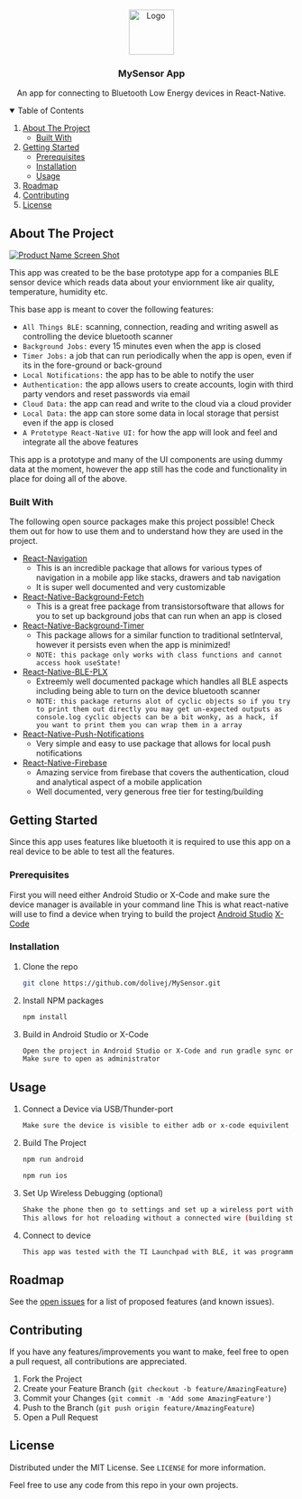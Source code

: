 <!-- PROJECT LOGO -->
<br />
<p align="center">
  <a href="https://github.com/othneildrew/Best-README-Template">
    <img src="images/logo.png" alt="Logo" width="80" height="80">
  </a>

  <h3 align="center">MySensor App</h3>

  <p align="center">
    An app for connecting to Bluetooth Low Energy devices in React-Native.
  </p>
</p>



<!-- TABLE OF CONTENTS -->
<details open="open">
  <summary>Table of Contents</summary>
  <ol>
    <li>
      <a href="#about-the-project">About The Project</a>
      <ul>
        <li><a href="#built-with">Built With</a></li>
      </ul>
    </li>
    <li>
      <a href="#getting-started">Getting Started</a>
      <ul>
        <li><a href="#prerequisites">Prerequisites</a></li>
        <li><a href="#installation">Installation</a></li>
        <li><a href="#usage">Usage</a></li>
      </ul>
    </li>
    <li><a href="#roadmap">Roadmap</a></li>
    <li><a href="#contributing">Contributing</a></li>
    <li><a href="#license">License</a></li>
  </ol>
</details>



<!-- ABOUT THE PROJECT -->
## About The Project

[![Product Name Screen Shot][product-screenshot]](https://example.com)

This app was created to be the base prototype app for a companies BLE sensor device which reads data about your enviornment like air quality, temperature, humidity etc.

This base app is meant to cover the following features:
* `All Things BLE:` scanning, connection, reading and writing aswell as controlling the device bluetooth scanner
* `Background Jobs:` every 15 minutes even when the app is closed
* `Timer Jobs:` a job that can run periodically when the app is open, even if its in the fore-ground or back-ground
* `Local Notifications:` the app has to be able to notify the user
* `Authentication:` the app allows users to create accounts, login with third party vendors and reset passwords via email
* `Cloud Data:` the app can read and write to the cloud via a cloud provider
* `Local Data:` the app can store some data in local storage that persist even if the app is closed
* `A Prototype React-Native UI:` for how the app will look and feel and integrate all the above features

This app is a prototype and many of the UI components are using dummy data at the moment, however the app still has the code and functionality in place for doing all of the above.

### Built With

The following open source packages make this project possible! Check them out for how to use them and to understand how they are used in the project.
* [React-Navigation](https://reactnavigation.org/)
  * This is an incredible package that allows for various types of navigation in a mobile app like stacks, drawers and tab navigation
  * It is super well documented and very customizable
* [React-Native-Background-Fetch](https://www.npmjs.com/package/react-native-background-fetch)
  * This is a great free package from transistorsoftware that allows for you to set up background jobs that can run when an app is closed
* [React-Native-Background-Timer](https://github.com/ocetnik/react-native-background-timer)
  * This package allows for a similar function to traditional setInterval, however it persists even when the app is minimized!
  * `NOTE: this package only works with class functions and cannot access hook useState!`
* [React-Native-BLE-PLX](https://polidea.github.io/react-native-ble-plx/)
  * Extreemly well documented package which handles all BLE aspects including being able to turn on the device bluetooth scanner
  * `NOTE: this package returns alot of cyclic objects so if you try to print them out directly you may get un-expected outputs as console.log cyclic objects can be a bit wonky, as a hack, if you want to print them you can wrap them in a array`
* [React-Native-Push-Notifications](https://www.npmjs.com/package/react-native-push-notification)
  * Very simple and easy to use package that allows for local push notifications
* [React-Native-Firebase](https://rnfirebase.io/)
  * Amazing service from firebase that covers the authentication, cloud and analytical aspect of a mobile application
  * Well documented, very generous free tier for testing/building


<!-- GETTING STARTED -->
## Getting Started

Since this app uses features like bluetooth it is required to use this app on a real device to be able to test all the features.

### Prerequisites

First you will need either Android Studio or X-Code and make sure the device manager is available in your command line
This is what react-native will use to find a device when trying to build the project
[Android Studio](https://developer.android.com/studio)
[X-Code](https://developer.apple.com/xcode/)

### Installation
1. Clone the repo
   ```sh
   git clone https://github.com/dolivej/MySensor.git
   ```
2. Install NPM packages
   ```sh
   npm install
   ```
3. Build in Android Studio or X-Code
   ```sh
   Open the project in Android Studio or X-Code and run gradle sync or pod install
   Make sure to open as administrator
   ```

<!-- USAGE -->
## Usage
1. Connect a Device via USB/Thunder-port
   ```sh
   Make sure the device is visible to either adb or x-code equivilent 
   ```
2. Build The Project
   ```sh
   npm run android
   ```
   ```sh
   npm run ios
   ```
3. Set Up Wireless Debugging (optional)
   ```sh
   Shake the phone then go to settings and set up a wireless port with your computer wireless ip address and the port as :8081
   This allows for hot reloading without a connected wire (building still requires physical connection)
   ```
4. Connect to device
   ```sh
   This app was tested with the TI Launchpad with BLE, it was programmed with their ProjectZero code so the app is configured to turn off/on its LED via bluetooth, however you can connect to any BLE device with this app.
   ```

<!-- ROADMAP -->
## Roadmap

See the [open issues](https://github.com/othneildrew/Best-README-Template/issues) for a list of proposed features (and known issues).


<!-- CONTRIBUTING -->
## Contributing

If you have any features/improvements you want to make, feel free to open a pull request, all contributions are appreciated.

1. Fork the Project
2. Create your Feature Branch (`git checkout -b feature/AmazingFeature`)
3. Commit your Changes (`git commit -m 'Add some AmazingFeature'`)
4. Push to the Branch (`git push origin feature/AmazingFeature`)
5. Open a Pull Request



<!-- LICENSE -->
## License

Distributed under the MIT License. See `LICENSE` for more information.

Feel free to use any code from this repo in your own projects.


<!-- MARKDOWN LINKS & IMAGES -->
<!-- https://www.markdownguide.org/basic-syntax/#reference-style-links -->
[product-screenshot]: images/screenshot.png
